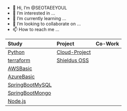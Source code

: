- 👋 Hi, I’m @SEOTAEEYOUL
- 👀 I’m interested in ...
- 🌱 I’m currently learning ...
- 💞️ I’m looking to collaborate on ...
- 📫 How to reach me ...

<!---
SEOTAEEYOUL/SEOTAEEYOUL is a ✨ special ✨ repository because its `README.md` (this file) appears on your GitHub profile.
You can click the Preview link to take a look at your changes.
--->
| Study | Project | Co-Work |  
|:---|:---|:---|  
| [Python](https://github.com/SEOTAEEYOUL/python) | [Cloud-Project](https://github.com/SEOTAEEYOUL/Cloud-Project) | |     
|[terraform](https://github.com/SEOTAEEYOUL/terraform) | [Shieldus OSS](https://github.com/SEOTAEEYOUL/Project-S) | |   
| [AWSBasic](https://github.com/SEOTAEEYOUL/AWSBasic)  | | | 
| [AzureBasic](https://github.com/SEOTAEEYOUL/AzureBasic) | | |  
| [SpringBootMySQL](https://github.com/SEOTAEEYOUL/SpringBootMySQL) | | |  
| [SpringBootMongo](https://github.com/SEOTAEEYOUL/SpringBootMongo) | | |  
| [Node.js](https://github.com/SEOTAEEYOUL/nodejs) | | |  
